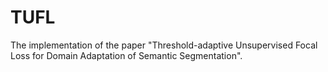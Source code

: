 # TUFL
The implementation of the paper "Threshold-adaptive Unsupervised Focal Loss for Domain Adaptation of Semantic Segmentation".
